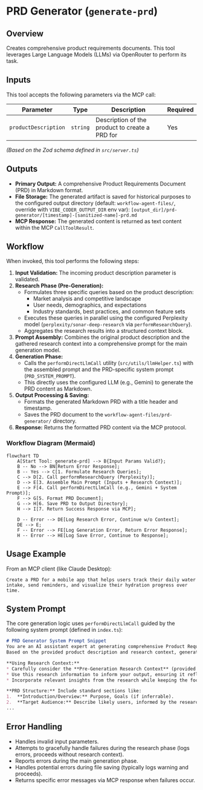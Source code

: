 # PRD Generator (`generate-prd`)

## Overview

Creates comprehensive product requirements documents. This tool leverages Large Language Models (LLMs) via OpenRouter to perform its task.

## Inputs

This tool accepts the following parameters via the MCP call:

| Parameter             | Type        | Description                                     | Required |
| --------------------- | ----------- | ----------------------------------------------- | -------- |
| `productDescription`  | `string`    | Description of the product to create a PRD for  | Yes      |

*(Based on the Zod schema defined in `src/server.ts`)*

## Outputs

* **Primary Output:** A comprehensive Product Requirements Document (PRD) in Markdown format.
* **File Storage:** The generated artifact is saved for historical purposes to the configured output directory (default: `workflow-agent-files/`, override with `VIBE_CODER_OUTPUT_DIR` env var):
  `[output_dir]/prd-generator/[timestamp]-[sanitized-name]-prd.md`
* **MCP Response:** The generated content is returned as text content within the MCP `CallToolResult`.

## Workflow

When invoked, this tool performs the following steps:

1. **Input Validation:** The incoming product description parameter is validated.
2. **Research Phase (Pre-Generation):**
   * Formulates three specific queries based on the product description:
     * Market analysis and competitive landscape
     * User needs, demographics, and expectations
     * Industry standards, best practices, and common feature sets
   * Executes these queries in parallel using the configured Perplexity model (`perplexity/sonar-deep-research` via `performResearchQuery`).
   * Aggregates the research results into a structured context block.
3. **Prompt Assembly:** Combines the original product description and the gathered research context into a comprehensive prompt for the main generation model.
4. **Generation Phase:**
   * Calls the `performDirectLlmCall` utility (`src/utils/llmHelper.ts`) with the assembled prompt and the PRD-specific system prompt (`PRD_SYSTEM_PROMPT`).
   * This directly uses the configured LLM (e.g., Gemini) to generate the PRD content as Markdown.
5. **Output Processing & Saving:**
   * Formats the generated Markdown PRD with a title header and timestamp.
   * Saves the PRD document to the `workflow-agent-files/prd-generator/` directory.
6. **Response:** Returns the formatted PRD content via the MCP protocol.

### Workflow Diagram (Mermaid)

```mermaid
flowchart TD
    A[Start Tool: generate-prd] --> B{Input Params Valid?};
    B -- No --> BN[Return Error Response];
    B -- Yes --> C[1. Formulate Research Queries];
    C --> D[2. Call performResearchQuery (Perplexity)];
    D --> E[3. Assemble Main Prompt (Inputs + Research Context)];
    E --> F[4. Call performDirectLlmCall (e.g., Gemini + System Prompt)];
    F --> G[5. Format PRD Document];
    G --> H[6. Save PRD to Output Directory];
    H --> I[7. Return Success Response via MCP];

    D -- Error --> DE[Log Research Error, Continue w/o Context];
    DE --> E;
    F -- Error --> FE[Log Generation Error, Return Error Response];
    H -- Error --> HE[Log Save Error, Continue to Response];
```

## Usage Example

From an MCP client (like Claude Desktop):

```
Create a PRD for a mobile app that helps users track their daily water intake, send reminders, and visualize their hydration progress over time.
```

## System Prompt

The core generation logic uses `performDirectLlmCall` guided by the following system prompt (defined in `index.ts`):

```markdown
# PRD Generator System Prompt Snippet
You are an AI assistant expert at generating comprehensive Product Requirements Documents (PRDs).
Based on the provided product description and research context, generate a detailed PRD.

**Using Research Context:**
* Carefully consider the **Pre-Generation Research Context** (provided by Perplexity) included in the main task prompt.
* Use this research information to inform your output, ensuring it reflects current market trends, user expectations, and industry standards.
* Incorporate relevant insights from the research while keeping the focus on the primary product description.

**PRD Structure:** Include standard sections like:
1.  **Introduction/Overview:** Purpose, Goals (if inferrable).
2.  **Target Audience:** Describe likely users, informed by the research on user demographics.
...
```

## Error Handling

* Handles invalid input parameters.
* Attempts to gracefully handle failures during the research phase (logs errors, proceeds without research context).
* Reports errors during the main generation phase.
* Handles potential errors during file saving (typically logs warning and proceeds).
* Returns specific error messages via MCP response when failures occur.
